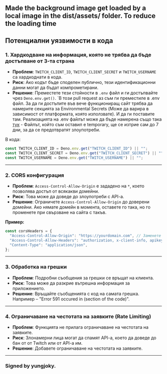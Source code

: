 ## Made the background image get loaded by a local image in the dist/assets/ folder. To reduce the loading time

## Потенциални уязвимости в кода

### 1. **Хардкодване на информация, която не трябва да бъде достъпване от 3-та страна**
- **Проблем**: `TWITCH_CLIENT_ID`, `TWITCH_CLIENT_SECRET` и `TWITCH_USERNAME` са хардкоднати в кода.
- **Риск**: Ако кодът бъде споделен публично, тези идентификационни данни могат да бъдат компрометирани.
- **Решение**: Преместете тези стойности в `.env` файл и ги достъпвайте чрез `Deno.env.get()`.
`В този pull request аз съм ги преместиле в .env файл. За да ги достъпите във вече функциониращ сайт трябва да намерите секцията за Environmental Secrets (Може да варира в зависимост от платформата, която използвате). И да ги поставите там. Реализацията на .env файлът може да бъде намерена също така [тук](https://fbi-scanner.live/p/YB4WRY9QoXgiG4GuNFn39QXfB4B0uTYA) - Файлът, който съм оставил е temporary, ще се изтрие сам до 7 дни, за да се предотвратят злоупотреби.

В кода:

```typescript
const TWITCH_CLIENT_ID = Deno.env.get("TWITCH_CLIENT_ID") || "";
const TWITCH_CLIENT_SECRET = Deno.env.get("TWITCH_CLIENT_SECRET") || "";
const TWITCH_USERNAME = Deno.env.get("TWITCH_USERNAME") || "";
```

---

### 2. **CORS конфигурация**
- **Проблем**: `Access-Control-Allow-Origin` е зададено на `*`, което позволява достъп от всякакви домейни.
- **Риск**: Това може да доведе до злоупотреби с API-a.
- **Решение**: Ограничете `Access-Control-Allow-Origin` до доверени домейни. Ако нямате домейн в момента, оставете го така, но го променете при свързване на сайта с такъв.

**Пример:**
```typescript
const corsHeaders = {
  "Access-Control-Allow-Origin": "https://yourdomain.com", // Заменете с вашия домейн
  "Access-Control-Allow-Headers": "authorization, x-client-info, apikey, content-type",
  "Content-Type": "application/json",
};
```

---

### 3. **Обработка на грешки**
- **Проблем**: Подробни съобщения за грешки се връщат на клиента.
- **Риск**: Това може да разкрие вътрешна информация за приложението.
- **Решение**: Връщайте съобщенията с код на самата грешка. Например – "Error 591 occured in (section of the code)".


---

### 4. **Ограничаване на честотата на заявките (Rate Limiting)**
- **Проблем**: Функцията не прилага ограничаване на честотата на заявките.
- **Риск**: Злонамерни лица могат да спамят API-a, което да доведе до бан от от Twitch или от API-a им.
- **Решение**: Добавете ограничаване на честотата на заявките.

---

### Signed by yungjoky.